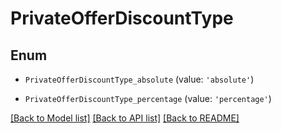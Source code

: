 # PrivateOfferDiscountType


## Enum

* `PrivateOfferDiscountType_absolute` (value: `'absolute'`)

* `PrivateOfferDiscountType_percentage` (value: `'percentage'`)

[[Back to Model list]](../README.md#documentation-for-models) [[Back to API list]](../README.md#documentation-for-api-endpoints) [[Back to README]](../README.md)


